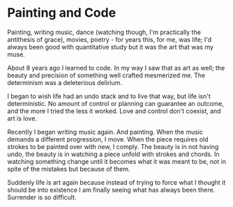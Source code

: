 # Painting and Code

Painting, writing music, dance (watching though, I'm practically the antithesis of grace), movies, poetry - for years this, for me, was life; I'd always been good with quantitative study but it was the art that was my muse.

About 8 years ago I learned to code. In my way I saw that as art as well; the beauty and precision of something well crafted mesmerized me. The determinism was a deleterious delirium.

I began to wish life had an undo stack and to live that way, but life isn't deterministic. No amount of control or planning can guarantee an outcome, and the more I tried the less it worked. Love and control don't coexist, and art is love.

Recently I began writing music again. And painting. When the music demands a different progression, I move. When the piece requires old strokes to be painted over with new, I comply. The beauty is in not having undo, the beauty is in watching a piece unfold with strokes and chords. In watching something change until it becomes what it was meant to be, not in spite of the mistakes but because of them.

Suddenly life is art again because instead of trying to force what I thought it should be into existence I am finally seeing what has always been there. Surrender is so difficult.
